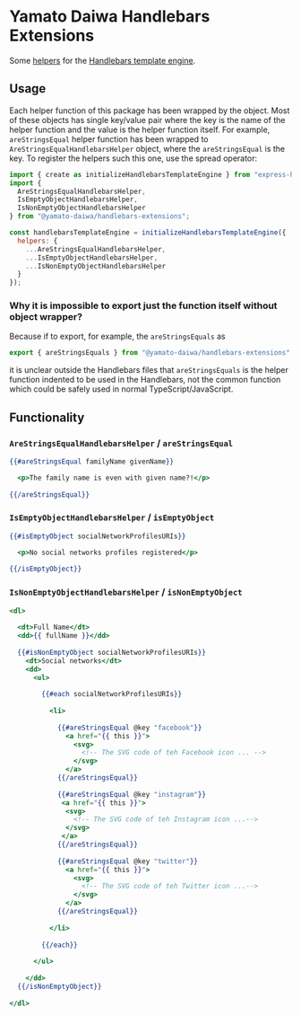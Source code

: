 # Yamato Daiwa Handlebars Extensions

Some [helpers](https://handlebarsjs.com/guide/#custom-helpers) for the [Handlebars template engine](https://handlebarsjs.com/guide/).


## Usage 

Each helper function of this package has been wrapped by the object.
Most of these objects has single key/value pair where the key is the name of the helper function and the
  value is the helper function itself.
For example, `areStringsEqual` helper function has been wrapped to `AreStringsEqualHandlebarsHelper` object,
  where the `areStringsEqual` is the key.
To register the helpers such this one, use the spread operator:

```js
import { create as initializeHandlebarsTemplateEngine } from "express-handlebars";
import { 
  AreStringsEqualHandlebarsHelper,
  IsEmptyObjectHandlebarsHelper,
  IsNonEmptyObjectHandlebarsHelper
} from "@yamato-daiwa/handlebars-extensions";

const handlebarsTemplateEngine = initializeHandlebarsTemplateEngine({
  helpers: {
    ...AreStringsEqualHandlebarsHelper,
    ...IsEmptyObjectHandlebarsHelper,
    ...IsNonEmptyObjectHandlebarsHelper
  }
});
```

### Why it is impossible to export just the function itself without object wrapper?

Because if to export, for example, the `areStringsEquals` as 

```js
export { areStringsEquals } from "@yamato-daiwa/handlebars-extensions"
```

it is unclear outside the Handlebars files that `areStringsEquals` is the helper function indented to be used in the 
  Handlebars, not the common function which could be safely used in normal TypeScript/JavaScript.


## Functionality
### `AreStringsEqualHandlebarsHelper` / `areStringsEqual`

```handlebars
{{#areStringsEqual familyName givenName}}

  <p>The family name is even with given name?!</p>
    
{{/areStringsEqual}}
```

### `IsEmptyObjectHandlebarsHelper` / `isEmptyObject`

```handlebars
{{#isEmptyObject socialNetworkProfilesURIs}}

  <p>No social networks profiles registered</p>
    
{{/isEmptyObject}}
```

### `IsNonEmptyObjectHandlebarsHelper` / `isNonEmptyObject`


```handlebars
<dl>
    
  <dt>Full Name</dt>
  <dd>{{ fullName }}</dd>
    
  {{#isNonEmptyObject socialNetworkProfilesURIs}}
    <dt>Social networks</dt>
    <dd>
      <ul>
           
        {{#each socialNetworkProfilesURIs}}
           
          <li>
              
            {{#areStringsEqual @key "facebook"}}
              <a href="{{ this }}">
                <svg>
                  <!-- The SVG code of teh Facebook icon ... -->
                </svg>
              </a>
            {{/areStringsEqual}}
                 
            {{#areStringsEqual @key "instagram"}}
             <a href="{{ this }}">
              <svg>
                <!-- The SVG code of teh Instagram icon ...-->
              </svg>
             </a>
            {{/areStringsEqual}}
              
            {{#areStringsEqual @key "twitter"}}
              <a href="{{ this }}">
                <svg>
                  <!-- The SVG code of teh Twitter icon ...-->
                </svg>
              </a>
            {{/areStringsEqual}}
              
          </li>
        
        {{/each}}
          
      </ul>
        
    </dd>
  {{/isNonEmptyObject}}
    
</dl>
```
